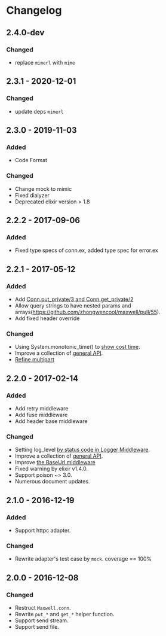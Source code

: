 # Changelog

## 2.4.0-dev
### Changed
- replace `mimerl` with `mime`

## 2.3.1 - 2020-12-01
### Changed
- update deps `mimerl`

## 2.3.0 - 2019-11-03
### Added
- Code Format

### Changed
- Change mock to mimic
- Fixed dialyzer
- Deprecated elixir version > 1.8

## 2.2.2 - 2017-09-06
### Added
- Fixed type specs of conn.ex, added type spec for error.ex

## 2.2.1 - 2017-05-12
### Added
- Add [Conn.put_private/3 and Conn.get_private/2](https://github.com/zhongwencool/maxwell/pull/57)
- Allow query strings to have nested params and arrays(https://github.com/zhongwencool/maxwell/pull/55).
- Add fixed header override

### Changed
-  Using System.monotonic_time() to [show cost time](https://github.com/zhongwencool/maxwell/pull/48).
-  Improve a collection of [general API](https://github.com/zhongwencool/maxwell/pull/36).
-  [Refine multipart](https://github.com/zhongwencool/maxwell/pull/61)

## 2.2.0 - 2017-02-14
### Added
- Add retry middleware
- Add fuse middleware
- Add header base middleware

### Changed
-  Setting log_level [by status code in Logger Middleware](https://github.com/zhongwencool/maxwell/pull/45).
-  Improve a collection of [general API](https://github.com/zhongwencool/maxwell/pull/36).
-  Improve [the BaseUrl middleware](https://github.com/zhongwencool/maxwell/pull/38)
-  Fixed warning by elixir v1.4.0.
-  Support poison ~> 3.0.
-  Numerous document updates.

## 2.1.0 - 2016-12-19
### Added
- Support httpc adapter.

### Changed
- Rewrite adapter's test case by `mock`. coverage == 100%


## 2.0.0 - 2016-12-08
### Changed
- Restruct `Maxwell.conn`.
- Rewrite `put_*` and `get_*` helper function.
- Support send stream.
- Support send file.
